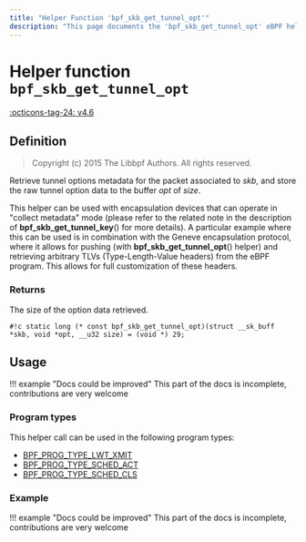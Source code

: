 ```yaml
---
title: "Helper Function 'bpf_skb_get_tunnel_opt'"
description: "This page documents the 'bpf_skb_get_tunnel_opt' eBPF helper function, including its defintion, usage, program types that can use it, and examples."
---
```

# Helper function `bpf_skb_get_tunnel_opt`

<!-- [FEATURE_TAG](bpf_skb_get_tunnel_opt) -->
[:octicons-tag-24: v4.6](https://github.com/torvalds/linux/commit/14ca0751c96f8d3d0f52e8ed3b3236f8b34d3460)
<!-- [/FEATURE_TAG] -->

## Definition

> Copyright (c) 2015 The Libbpf Authors. All rights reserved.


<!-- [HELPER_FUNC_DEF] -->
Retrieve tunnel options metadata for the packet associated to _skb_, and store the raw tunnel option data to the buffer _opt_ of _size_.

This helper can be used with encapsulation devices that can operate in "collect metadata" mode (please refer to the related note in the description of **bpf_skb_get_tunnel_key**() for more details). A particular example where this can be used is in combination with the Geneve encapsulation protocol, where it allows for pushing (with **bpf_skb_get_tunnel_opt**() helper) and retrieving arbitrary TLVs (Type-Length-Value headers) from the eBPF program. This allows for full customization of these headers.

### Returns

The size of the option data retrieved.

`#!c static long (* const bpf_skb_get_tunnel_opt)(struct __sk_buff *skb, void *opt, __u32 size) = (void *) 29;`
<!-- [/HELPER_FUNC_DEF] -->

## Usage

!!! example "Docs could be improved"
    This part of the docs is incomplete, contributions are very welcome

### Program types

This helper call can be used in the following program types:

<!-- DO NOT EDIT MANUALLY -->
<!-- [HELPER_FUNC_PROG_REF] -->
 * [BPF_PROG_TYPE_LWT_XMIT](../program-type/BPF_PROG_TYPE_LWT_XMIT.md)
 * [BPF_PROG_TYPE_SCHED_ACT](../program-type/BPF_PROG_TYPE_SCHED_ACT.md)
 * [BPF_PROG_TYPE_SCHED_CLS](../program-type/BPF_PROG_TYPE_SCHED_CLS.md)
<!-- [/HELPER_FUNC_PROG_REF] -->

### Example

!!! example "Docs could be improved"
    This part of the docs is incomplete, contributions are very welcome
